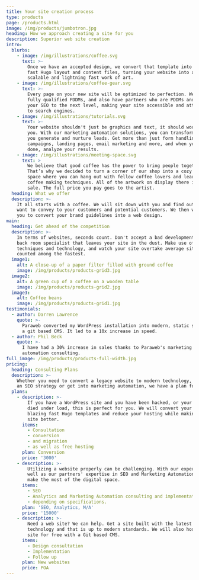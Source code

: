 ```yaml
---
title: Your site creation process
type: products
page: /products.html
image: /img/products/jumbotron.jpg
heading: How we approach creating a site for you
description: Superior web site creation
intro:
  blurbs:
    - image: /img/illustrations/coffee.svg
      text: >-
        Once we have an accepted design, we convert that template into blazing
        fast Hugo layout and content files, turning your website into a secure,
        scalable and lightning fast work of art.
    - image: /img/illustrations/coffee-gear.svg
      text: >-
        Every page on your new site will be optimized to perfection. We are
        fully qualified PDDMs, and also have partners who are PDDMs and can take
        your SEO to the next level, making your site accessible and attractive
        to search engines.
    - image: /img/illustrations/tutorials.svg
      text: >-
        Your website shouldn't just be graphics and text, it should work for
        you. With our marketing automation solutions, you can transform the way
        you generate and nurture leads. Get more than just form handling. Create
        campaigns, landing pages, email marketing and more, and when you're
        done, analyze your results.
    - image: /img/illustrations/meeting-space.svg
      text: >
        We believe that good coffee has the power to bring people together.
        That’s why we decided to turn a corner of our shop into a cozy meeting
        space where you can hang out with fellow coffee lovers and learn about
        coffee making techniques. All of the artwork on display there is for
        sale. The full price you pay goes to the artist.
  heading: What we offer
  description: >-
    It all starts with a coffee. We will sit down with you and find out what you
    want to convey to your customers and potential customers. We then work with
    you to convert your brand guidelines into a web design.
main:
  heading: Get ahead of the competition
  description: >-
    In terms of websites, seconds count. Don't accept a bad development from a
    back room specialist that leaves your site in the dust. Make use of new
    techniques and technology, and watch your site overtake average sites and be
    counted among the fastest.
  image1:
    alt: A close-up of a paper filter filled with ground coffee
    image: /img/products/products-grid3.jpg
  image2:
    alt: A green cup of a coffee on a wooden table
    image: /img/products/products-grid2.jpg
  image3:
    alt: Coffee beans
    image: /img/products/products-grid1.jpg
testimonials:
  - author: Darren Lawrence
    quote: >-
      Paraweb converted my WordPress installation into modern, static site with
      a git based CMS. It led to a 10x increase in speed.
  - author: Phil Beck
    quote: >-
      I have had a 30% increase in sales thanks to Paraweb's marketing
      automation consulting.
full_image: /img/products/products-full-width.jpg
pricing:
  heading: Consulting Plans
  description: >-
    Whether you need to convert a legacy website to modern technology, implement
    an SEO strategy or get into marketing automation, we have a plan for you.
  plans:
    - description: >-
        If you have a WordPress site and you have been hacked, or your site has
        died under load, this is perfect for you. We will convert your site into
        blazing fast Hugo templates and reduce your hosting while making your
        site better.
      items:
        - Consultation
        - conversion
        - and migration
        - as well as free hosting
      plan: Conversion
      price: '3000'
    - description: >-
        Utilizing a website properly can be challenging. With our expertise, as
        well as our partners' expertise in SEO and Marketing Automation, you can
        make the most of the digital space.
      items:
        - SEO
        - Analytics and Marketing Automation consulting and implementation
        - depending on specifications.
      plan: 'SEO, Analytics, M/A'
      price: '15000'
    - description: >-
        Need a web site? We can help. Get a site built with the latest
        technology and that is up to modern standards. We will also host your
        site for free with a Git based CMS.
      items:
        - Design consultation
        - Implementation
        - Follow up
      plan: New websites
      price: POA
---
```


